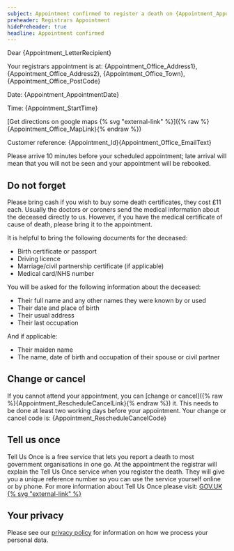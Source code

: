 ```yaml
---
subject: Appointment confirmed to register a death on {Appointment_AppointmentDate} at {Appointment_StartTime}
preheader: Registrars Appointment 
hidePreheader: true
headline: Appointment confirmed
---
```


Dear {Appointment_LetterRecipient}

Your registrars appointment is at: {Appointment_Office_Address1}, {Appointment_Office_Address2}, {Appointment_Office_Town}, {Appointment_Office_PostCode}

Date: {Appointment_AppointmentDate} 

Time: {Appointment_StartTime} 

[Get directions on google maps {% svg "external-link" %}]({% raw %}{Appointment_Office_MapLink}{% endraw %})

Customer reference: {Appointment_Id}{Appointment_Office_EmailText}

Please arrive 10 minutes before your scheduled appointment; late arrival will mean that you will not be seen and your appointment will be rebooked.

## Do not forget
Please bring cash if you wish to buy some death certificates, they cost £11 each.
Usually the doctors or coroners send the medical information about the deceased directly to us. However, if you have the medical certificate of cause of death, please bring it to the appointment.

It is helpful to bring the following documents for the deceased: 

- Birth certificate or passport
- Driving licence
- Marriage/civil partnership certificate (if applicable)
- Medical card/NHS number

You will be asked for the following information about the deceased:

- Their full name and any other names they were known by or used
- Their date and place of birth
- Their usual address
- Their last occupation

And if applicable:

- Their maiden name
- The name, date of birth and occupation of their spouse or civil partner 


## Change or cancel
If you cannot attend your appointment, you can [change or cancel]({% raw %}{Appointment_RescheduleCancelLink}{% endraw %}) it. This needs to be done at least two working days before your appointment. Your change or cancel code is: {Appointment_RescheduleCancelCode}

## Tell us once
Tell Us Once is a free service that lets you report a death to most government organisations in one go. At the appointment the registrar will explain the Tell Us Once service when you register the death. They will give you a unique reference number so you can use the service yourself online or by phone. For more information about Tell Us Once please visit: [GOV.UK {% svg "external-link" %}](www.gov.uk/after-a-death/organisations-you-need-to-contact-and-tell-us-once)

## Your privacy
Please see our [privacy policy](https://www.leeds.gov.uk/registrarsprivacy) for information on how we process your personal data.
